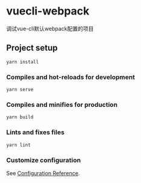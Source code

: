 <!--
 * @Author: linxiaowen-i
 * @Date: 2020-11-03 11:00:31
 * @LastEditTime: 2020-11-03 11:23:12
 * @LastEditors: linxiaowen-i
 * @Description: In User Settings Edit
 * @FilePath: \vuecli-webpack\README.md
-->
# vuecli-webpack
调试vue-cli默认webpack配置的项目

## Project setup
```
yarn install
```

### Compiles and hot-reloads for development
```
yarn serve
```

### Compiles and minifies for production
```
yarn build
```

### Lints and fixes files
```
yarn lint
```

### Customize configuration
See [Configuration Reference](https://cli.vuejs.org/config/).
